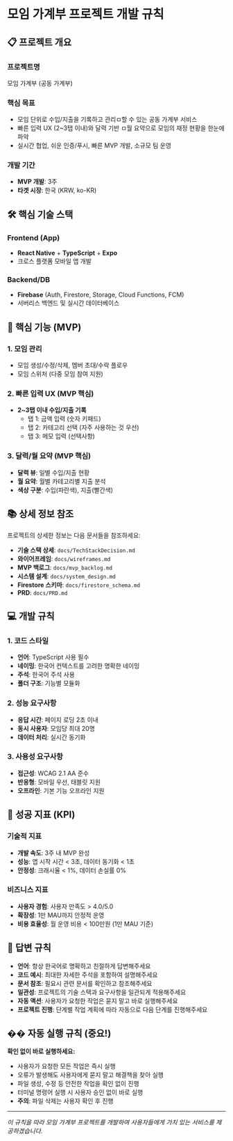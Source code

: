 # 모임 가계부 프로젝트 개발 규칙

## 📋 프로젝트 개요

### 프로젝트명
모임 가계부 (공동 가계부)

### 핵심 목표
- 모임 단위로 수입/지출을 기록하고 관리ㅁ할 수 있는 공동 가계부 서비스
- 빠른 입력 UX (2~3탭 이내)와 달력 기반 ㅁ월 요약으로 모임의 재정 현황을 한눈에 파악
- 실시간 협업, 쉬운 인증/푸시, 빠른 MVP 개발, 소규모 팀 운영

### 개발 기간
- **MVP 개발**: 3주
- **타겟 시장**: 한국 (KRW, ko-KR)

## 🛠️ 핵심 기술 스택

### Frontend (App)
- **React Native** + **TypeScript** + **Expo**
- 크로스 플랫폼 모바일 앱 개발

### Backend/DB
- **Firebase** (Auth, Firestore, Storage, Cloud Functions, FCM)
- 서버리스 백엔드 및 실시간 데이터베이스

## 🎯 핵심 기능 (MVP)

### 1. 모임 관리
- 모임 생성/수정/삭제, 멤버 초대/수락 플로우
- 모임 스위처 (다중 모임 참여 지원)

### 2. 빠른 입력 UX (MVP 핵심)
- **2~3탭 이내 수입/지출 기록**
  - 탭 1: 금액 입력 (숫자 키패드)
  - 탭 2: 카테고리 선택 (자주 사용하는 것 우선)
  - 탭 3: 메모 입력 (선택사항)

### 3. 달력/월 요약 (MVP 핵심)
- **달력 뷰**: 일별 수입/지출 현황
- **월 요약**: 월별 카테고리별 지출 분석
- **색상 구분**: 수입(파란색), 지출(빨간색)

## 📚 상세 정보 참조

프로젝트의 상세한 정보는 다음 문서들을 참조하세요:

- **기술 스택 상세**: `docs/TechStackDecision.md`
- **와이어프레임**: `docs/wireframes.md`
- **MVP 백로그**: `docs/mvp_backlog.md`
- **시스템 설계**: `docs/system_design.md`
- **Firestore 스키마**: `docs/firestore_schema.md`
- **PRD**: `docs/PRD.md`

## 💻 개발 규칙

### 1. 코드 스타일
- **언어**: TypeScript 사용 필수
- **네이밍**: 한국어 컨텍스트를 고려한 명확한 네이밍
- **주석**: 한국어 주석 사용
- **폴더 구조**: 기능별 모듈화

### 2. 성능 요구사항
- **응답 시간**: 페이지 로딩 2초 이내
- **동시 사용자**: 모임당 최대 20명
- **데이터 처리**: 실시간 동기화

### 3. 사용성 요구사항
- **접근성**: WCAG 2.1 AA 준수
- **반응형**: 모바일 우선, 태블릿 지원
- **오프라인**: 기본 기능 오프라인 지원

## 🎯 성공 지표 (KPI)

### 기술적 지표
- **개발 속도**: 3주 내 MVP 완성
- **성능**: 앱 시작 시간 < 3초, 데이터 동기화 < 1초
- **안정성**: 크래시율 < 1%, 데이터 손실률 0%

### 비즈니스 지표
- **사용자 경험**: 사용자 만족도 > 4.0/5.0
- **확장성**: 1만 MAU까지 안정적 운영
- **비용 효율성**: 월 운영 비용 < 100만원 (1만 MAU 기준)

## 📝 답변 규칙

- **언어**: 항상 한국어로 명확하고 친절하게 답변해주세요
- **코드 예시**: 최대한 자세한 주석을 포함하여 설명해주세요
- **문서 참조**: 필요시 관련 문서를 확인하고 참조해주세요
- **일관성**: 프로젝트의 기술 스택과 요구사항을 일관되게 적용해주세요
- **자동 액션**: 사용자가 요청한 작업은 묻지 말고 바로 실행해주세요
- **프로젝트 진행**: 단계별 작업 계획에 따라 자동으로 다음 단계를 진행해주세요

## �� 자동 실행 규칙 (중요!)

**확인 없이 바로 실행하세요:**
- 사용자가 요청한 모든 작업은 즉시 실행
- 오류가 발생해도 사용자에게 묻지 말고 해결책을 찾아 실행
- 파일 생성, 수정 등 안전한 작업을 확인 없이 진행
- 터미널 명령어 실행 시 사용자 승인 없이 바로 실행
- **주의**: 파일 삭제는 사용자 확인 후 진행

---

*이 규칙을 따라 모임 가계부 프로젝트를 개발하여 사용자들에게 가치 있는 서비스를 제공하겠습니다.*
